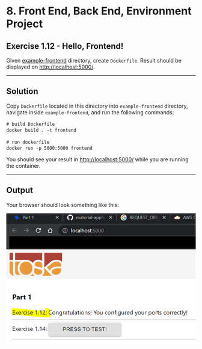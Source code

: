 # 8. Front End, Back End, Environment Project

## Exercise 1.12 - Hello, Frontend!

Given [example-frontend](https://github.com/docker-hy/material-applications/tree/main/example-frontend) directory, create `Dockerfile`. Result should be displayed on [http://localhost:5000/](http://localhost:5000/).

--- 

## Solution

Copy `Dockerfile` located in this directory into `example-frontend` directory, navigate inside `example-frontend`, and run the following commands:

```docker
# build Dockerfile
docker build . -t frontend

# run dockerfile
docker run -p 5000:5000 frontend
```

You should see your result in [http://localhost:5000/](http://localhost:5000/) while you are running the container.

---

## Output

Your browser should look something like this:

![1.12 - Frontend](../../img/e1.12.PNG)
